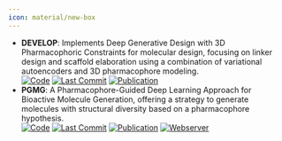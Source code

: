 ```yaml
---
icon: material/new-box
---
```


- **DEVELOP**: Implements Deep Generative Design with 3D Pharmacophoric Constraints for molecular design, focusing on linker design and scaffold elaboration using a combination of variational autoencoders and 3D pharmacophore modeling.  
		[![Code](https://img.shields.io/github/stars/oxpig/DEVELOP?style=for-the-badge&logo=github)](https://github.com/oxpig/DEVELOP) [![Last Commit](https://img.shields.io/github/last-commit/oxpig/DEVELOP?style=for-the-badge&logo=github)](https://github.com/oxpig/DEVELOP) [![Publication](https://img.shields.io/badge/Publication-Citations:50-blue?style=for-the-badge&logo=bookstack)](https://doi.org/10.1039/d1sc02436a) 
- **PGMG**: A Pharmacophore-Guided Deep Learning Approach for Bioactive Molecule Generation, offering a strategy to generate molecules with structural diversity based on a pharmacophore hypothesis.  
		[![Code](https://img.shields.io/github/stars/CSUBioGroup/PGMG?style=for-the-badge&logo=github)](https://github.com/CSUBioGroup/PGMG) [![Last Commit](https://img.shields.io/github/last-commit/CSUBioGroup/PGMG?style=for-the-badge&logo=github)](https://github.com/CSUBioGroup/PGMG) [![Publication](https://img.shields.io/badge/Publication-Citations:15-blue?style=for-the-badge&logo=bookstack)](https://doi.org/10.1038%2Fs41467-023-41454-9) [![Webserver](https://img.shields.io/badge/Webserver-online-brightgreen?style=for-the-badge&logo=cachet&logoColor=65FF8F)](https://www.csuligroup.com/PGMG/) 
